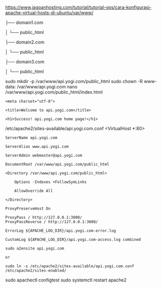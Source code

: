 <https://www.jagoanhosting.com/tutorial/tutorial-vps/cara-konfigurasi-apache-virtual-hosts-di-ubuntu/var/www/>

├── domain1.com

│   └── public_html

├── domain2.com

│   └── public_html

├── domain3.com

│   └── public_html

sudo mkdir -p /var/www/api.yogi.com/public_html
sudo chown -R www-data: /var/www/api.yogi.com
nano /var/www/api.yogi.com/public_html/index.html
<!DOCTYPE html>

<html lang="en" dir="ltr">

  <head>

    <meta charset="utf-8">

    <title>Welcome to api.yogi.com</title>

  </head>

  <body>

    <h1>Success! api.yogi.com home page!</h1>

  </body>

</html>

/etc/apache2/sites-available/api.yogi.com.conf
<VirtualHost *:80>

    ServerName api.yogi.com

    ServerAlias www.api.yogi.com

    ServerAdmin webmaster@api.yogi.com

    DocumentRoot /var/www/api.yogi.com/public_html

    <Directory /var/www/api.yogi.com/public_html>

        Options -Indexes +FollowSymLinks

        AllowOverride All

    </Directory>

    ProxyPreserveHost On

    ProxyPass / http://127.0.0.1:3000/
    ProxyPassReverse / http://127.0.0.1:3000/

    ErrorLog ${APACHE_LOG_DIR}/api.yogi.com-error.log

    CustomLog ${APACHE_LOG_DIR}/api.yogi.com-access.log combined

</VirtualHost>

```
sudo a2ensite api.yogi.com

or

sudo ln -s /etc/apache2/sites-available/api.yogi.com.conf /etc/apache2/sites-enabled/
```

sudo apachectl configtest
sudo systemctl restart apache2
